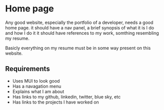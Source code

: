 
# Home page

Any good website, especially the portfolio of a developer, needs a good home page.
it should have a nav panel, a brief synopsis of what it is I do and how I do it
it should have references to my work, somthing resembling my resume.

Basicly everything on my resume must be in some way present on this website.

## Requirements

- Uses MUI to look good
- Has a navagation menu
- Explains what I am about
- Has links to my github, linkedin, twitter, blue sky, etc
- Has links to the projects I have worked on